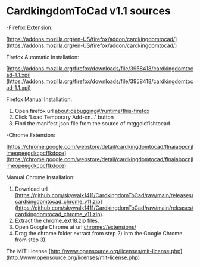 # CardkingdomToCad v1.1 sources

-Firefox Extension:

  [https://addons.mozilla.org/en-US/firefox/addon/cardkingdomtocad/](https://addons.mozilla.org/en-US/firefox/addon/cardkingdomtocad/)

  Firefox Automatic Installation:

  [https://addons.mozilla.org/firefox/downloads/file/3958418/cardkingdomtocad-1.1.xpi](https://addons.mozilla.org/firefox/downloads/file/3958418/cardkingdomtocad-1.1.xpi)

  Firefox Manual Installation:

   1) Open firefox url [about:debugging#/runtime/this-firefox](about:debugging#/runtime/this-firefox)
   2) Click 'Load Temporary Add-on...' button
   3) Find the manifest.json file from the source of mtggoldfishtocad

-Chrome Extension:

  [https://chrome.google.com/webstore/detail/cardkingdomtocad/flnaiabpcnjlimeopeegdkcpcffkdcce](https://chrome.google.com/webstore/detail/cardkingdomtocad/flnaiabpcnjlimeopeegdkcpcffkdcce)


   Manual Chrome Installation:
   
   1) Download url [https://github.com/skywalk1411/CardkingdomToCad/raw/main/releases/cardkingdomtocad_chrome_v11.zip](https://github.com/skywalk1411/CardkingdomToCad/raw/main/releases/cardkingdomtocad_chrome_v11.zip).
   2) Extract the chrome_ext18.zip files.
   3) Open Google Chrome at url [chrome://extensions/](chrome://extensions/)
   4) Drag the chrome folder extract from step 2) into the Google Chrome from step 3).


The MIT License [http://www.opensource.org/licenses/mit-license.php](http://www.opensource.org/licenses/mit-license.php)

